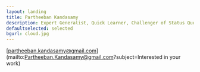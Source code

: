 ```yaml
---
layout: landing
title: Partheeban Kandasamy
description: Expert Generalist, Quick Learner, Challenger of Status Quo
defaultselected: selected
bgurl: cloud.jpg
---
```


[partheeban.kandasamy@gmail.com](mailto:Partheeban.Kandasamy@gmail.com?subject=Interested in your work)
